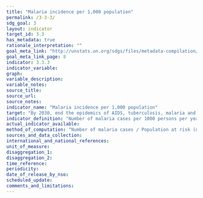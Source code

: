 ```yaml
---
title: "Malaria incidence per 1,000 population"
permalink: /3-3-3/
sdg_goal: 3
layout: indicator
target_id: 3.3
has_metadata: true
rationale_interpretation: ""
goal_meta_link: "http://unstats.un.org/sdgs/files/metadata-compilation/Metadata-Goal-3.pdf"
goal_meta_link_page: 8
indicator: 3.3.3
indicator_variable: 
graph: 
variable_description: 
variable_notes: 
source_title: 
source_url: 
source_notes: 
indicator_name: "Malaria incidence per 1,000 population"
target: "By 2030, end the epidemics of AIDS, tuberculosis, malaria and neglected tropical diseases and combat hepatitis, water-borne diseases and other communicable diseases."
indicator_definition: "Number of malaria cases per 1000 persons per year."
actual_indicator_available: 
method_of_computation: "Number of malaria cases / Population at risk (number of people living in areas where malaria transmission occurs) \nMethod of measurement \nComplete data on malaria cases reported through surveillance systems are the best source of data but are rarely available for large populations. Reported data on malaria cases generally need to be corrected for extent of health service use, incompleteness of reporting and lack of case confirmation. In high transmission areas with limited health service data but with good data on parasite prevalence the number of cases can be estimated from parasite prevalence.''The denominator is estimated, using risk mapping and population data. \nMethod of estimation \nWHO compiles data on reported confirmed cases of malaria, submitted by national malaria control programmes and estimates the extent of underreporting.''Where necessary the number of cases are inferred from parasite prevalence surveys.''"
sources_and_data_collection: 
international_and_national_references: 
unit_of_measure: 
disaggregation_1: 
disaggregation_2: 
time_reference: 
periodicity: 
date_of_release_by_nso: 
scheduled_update: 
comments_and_limitations: 
---
```


